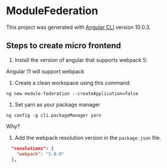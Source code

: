 # ModuleFederation

This project was generated with [Angular CLI](https://github.com/angular/angular-cli) version 10.0.3.

## Steps to create micro frontend

1. Install the version of angular that supports webpack 5: 

Angular 11 will support webpack 

1. Create a clean workspace using this command:

`ng new module-federation --createApplication=false`

1. Set yarn as your package manager

`ng config -g cli.packageManager yarn`

Why?

1. Add the webpack resolution version in the `package.json` file.

``` json
  "resolutions": {
    "webpack": "5.0.0"
  },
```
